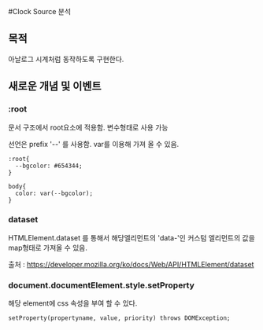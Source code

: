 #Clock Source 분석

## 목적

아날로그 시계처럼 동작하도록 구현한다.

## 새로운 개념 및 이벤트

### :root
  문서 구조에서 root요소에 적용함.
  변수형태로 사용 가능

  선언은 prefix '--' 를 사용함.
  var를 이용해 가져 올 수 있음.


  ```
  :root{
    --bgcolor: #654344;
  }

  body{
    color: var(--bgcolor);
  }

  ```

### dataset
  HTMLElement.dataset 를 통해서 해당엘리먼트의 'data-'인 커스텀 엘리먼트의 값을 map형태로 가져올 수 있음.

  출처 : https://developer.mozilla.org/ko/docs/Web/API/HTMLElement/dataset

### document.documentElement.style.setProperty
  해당 element에 css 속성을 부여 할 수 있다.

  ```
  setProperty(propertyname, value, priority) throws DOMException;
  ```